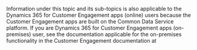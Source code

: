 Information under this topic and its sub-topics is also applicable to the Dynamics 365 for Customer Engagement apps (online) users because the Customer Engagement apps are built on the Common Data Service platform. If you are Dynamics 365 for Customer Engagement apps (on-premises) user, see the documentation applicable for the on-premises functionality in the Customer Engagement documentation at 
